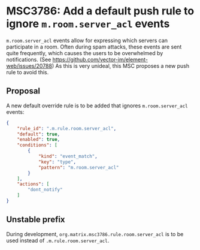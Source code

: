 # MSC3786: Add a default push rule to ignore `m.room.server_acl` events

`m.room.server_acl` events allow for expressing which servers can participate in
a room. Often during spam attacks, these events are sent quite frequently, which
causes the users to be overwhelmed by notifications. (See
<https://github.com/vector-im/element-web/issues/20788>) As this is very
unideal, this MSC proposes a new push rule to avoid this.

## Proposal

A new default override rule is to be added that ignores `m.room.server_acl`
events:

```json
{
    "rule_id": ".m.rule.room.server_acl",
    "default": true,
    "enabled": true,
    "conditions": [
        {
            "kind": "event_match",
            "key": "type",
            "pattern": "m.room.server_acl"
        }
    ],
    "actions": [
        "dont_notify"
    ]
}
```

## Unstable prefix

During development, `org.matrix.msc3786.rule.room.server_acl` is to be used
instead of `.m.rule.room.server_acl`.
